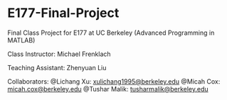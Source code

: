 # E177-Final-Project
Final Class Project for E177 at UC Berkeley (Advanced Programming in MATLAB)

Class Instructor:
Michael Frenklach

Teaching Assistant:
Zhenyuan Liu

Collaborators:
@Lichang Xu: xulichang1995@berkeley.edu
@Micah Cox: micah.cox@berkeley.edu
@Tushar Malik: tusharmalik@berkeley.edu

